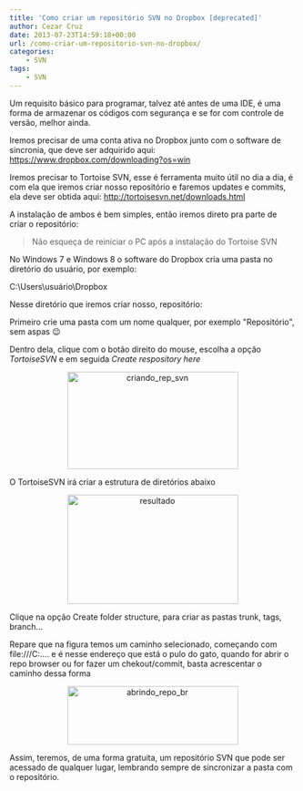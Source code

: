 ```yaml
---
title: 'Como criar um repositório SVN no Dropbox [deprecated]'
author: Cezar Cruz
date: 2013-07-23T14:59:18+00:00
url: /como-criar-um-repositorio-svn-no-dropbox/
categories:
    - SVN
tags:
    - SVN
---
```


Um requisito básico para programar, talvez até antes de uma IDE, é uma forma de armazenar os códigos com segurança e se for com controle de versão, melhor ainda.

<!--more-->

Iremos precisar de uma conta ativa no Dropbox junto com o software de sincronia, que deve ser adquirido aqui: <a href="https://www.dropbox.com/downloading?os=win" target="_blank">https://www.dropbox.com/downloading?os=win</a>

Iremos precisar to Tortoise SVN, esse é ferramenta muito útil no dia a dia, é com ela que iremos criar nosso repositório e faremos updates e commits, ela deve ser obtida aqui: <a href="http://tortoisesvn.net/downloads.html" target="_blank">http://tortoisesvn.net/downloads.html</a>

A instalação de ambos é bem simples, então iremos direto pra parte de criar o repositório:

> Não esqueça de reiniciar o PC após a instalação do Tortoise SVN

No Windows 7 e Windows 8 o software do Dropbox cria uma pasta no diretório do usuário, por exemplo:

C:\Users\usuário\Dropbox

Nesse diretório que iremos criar nosso, repositório:

Primeiro crie uma pasta com um nome qualquer, por exemplo "Repositório", sem aspas 😉

Dentro dela, clique com o botão direito do mouse, escolha a opção _TortoiseSVN_ e em seguida _Create respository here_

<p style="text-align: center;">
  <a href="http://res.cloudinary.com/cezarcruz-com-br/image/upload/v1454457592/criando_rep_svn_yctbqr.png"><img class="size-medium wp-image-104 aligncenter" alt="criando_rep_svn" src="http://res.cloudinary.com/cezarcruz-com-br/image/upload/h_171,w_300/v1454457592/criando_rep_svn_yctbqr.png" width="300" height="171" /></a>
</p>

O TortoiseSVN irá criar a estrutura de diretórios abaixo

<p style="text-align: center;">
  <a href="http://res.cloudinary.com/cezarcruz-com-br/image/upload/v1454457591/resultado_ou0gwv.png"><img class="size-medium wp-image-105 aligncenter" alt="resultado" src="http://res.cloudinary.com/cezarcruz-com-br/image/upload/h_193,w_300/v1454457591/resultado_ou0gwv.png" width="300" height="192" /></a>
</p>

Clique na opção Create folder structure, para criar as pastas trunk, tags, branch...

Repare que na figura temos um caminho selecionado, começando com file:///C:.... e é nesse endereço que está o pulo do gato, quando for abrir o repo browser ou for fazer um chekout/commit, basta acrescentar o caminho dessa forma

<p style="text-align: center;">
  <a href="http://res.cloudinary.com/cezarcruz-com-br/image/upload/v1454457589/abrindo_repo_br_pu6exf.png"><img class="size-medium wp-image-108 aligncenter" alt="abrindo_repo_br" src="http://res.cloudinary.com/cezarcruz-com-br/image/upload/h_103,w_300/v1454457589/abrindo_repo_br_pu6exf.png" width="300" height="103" /></a>
</p>

Assim, teremos, de uma forma gratuita, um repositório SVN que pode ser acessado de qualquer lugar, lembrando sempre de sincronizar a pasta com o repositório.